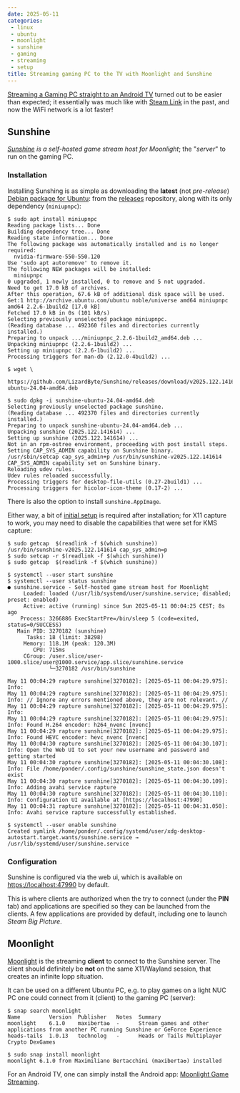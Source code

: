 ```yaml
---
date: 2025-05-11
categories:
 - linux
 - ubuntu
 - moonlight
 - sunshine
 - gaming
 - streaming
 - setup
title: Streaming gaming PC to the TV with Moonlight and Sunshine
---
```


[Streaming a Gaming PC straight to an Android TV](https://community.sony.ch/t5/android-tv/stream-your-gaming-pc-straight-to-your-android-tv-wirelessly/td-p/2158499)
turned out to be easier than expected; it essentially was much like with
[Steam Link](https://play.google.com/store/apps/details?id=com.valvesoftware.steamlink&hl=en)
in the past, and now the WiFi network is a lot faster!

<!-- more -->

## Sunshine

*[Sunshine](https://github.com/LizardByte/Sunshine?tab=readme-ov-file#sunshine) 
is a self-hosted game stream host for Moonlight*; the "*server*" to run on
the gaming PC.

### Installation

Installing Sunshing is as simple as downloading the **latest** (not *pre-release*)
[Debian package for Ubuntu](https://docs.lizardbyte.dev/projects/sunshine/latest/md_docs_2getting__started.html#debianubuntu):
from the [releases](https://github.com/LizardByte/Sunshine/releases) repository, along with its only dependency (`miniupnpc`):

``` console
$ sudo apt install miniupnpc
Reading package lists... Done
Building dependency tree... Done
Reading state information... Done
The following package was automatically installed and is no longer required:
  nvidia-firmware-550-550.120
Use 'sudo apt autoremove' to remove it.
The following NEW packages will be installed:
  miniupnpc
0 upgraded, 1 newly installed, 0 to remove and 5 not upgraded.
Need to get 17.0 kB of archives.
After this operation, 67.6 kB of additional disk space will be used.
Get:1 http://archive.ubuntu.com/ubuntu noble/universe amd64 miniupnpc amd64 2.2.6-1build2 [17.0 kB]
Fetched 17.0 kB in 0s (101 kB/s)     
Selecting previously unselected package miniupnpc.
(Reading database ... 492360 files and directories currently installed.)
Preparing to unpack .../miniupnpc_2.2.6-1build2_amd64.deb ...
Unpacking miniupnpc (2.2.6-1build2) ...
Setting up miniupnpc (2.2.6-1build2) ...
Processing triggers for man-db (2.12.0-4build2) ...

$ wget \
  https://github.com/LizardByte/Sunshine/releases/download/v2025.122.141614/sunshine-ubuntu-24.04-amd64.deb

$ sudo dpkg -i sunshine-ubuntu-24.04-amd64.deb 
Selecting previously unselected package sunshine.
(Reading database ... 492370 files and directories currently installed.)
Preparing to unpack sunshine-ubuntu-24.04-amd64.deb ...
Unpacking sunshine (2025.122.141614) ...
Setting up sunshine (2025.122.141614) ...
Not in an rpm-ostree environment, proceeding with post install steps.
Setting CAP_SYS_ADMIN capability on Sunshine binary.
/usr/sbin/setcap cap_sys_admin+p /usr/bin/sunshine-v2025.122.141614
CAP_SYS_ADMIN capability set on Sunshine binary.
Reloading udev rules.
Udev rules reloaded successfully.
Processing triggers for desktop-file-utils (0.27-2build1) ...
Processing triggers for hicolor-icon-theme (0.17-2) ...
```

There is also the option to install `sunshine.AppImage`.

Either way, a bit of
[initial setup](https://docs.lizardbyte.dev/projects/sunshine/latest/md_docs_2getting__started.html#initial-setup)
is required after installation; for X11 capture to work, you may need to
disable the capabilities that were set for KMS capture:

``` console
$ sudo getcap  $(readlink -f $(which sunshine))
/usr/bin/sunshine-v2025.122.141614 cap_sys_admin=p
$ sudo setcap -r $(readlink -f $(which sunshine))
$ sudo getcap  $(readlink -f $(which sunshine))

$ systemctl --user start sunshine
$ systemctl --user status sunshine
● sunshine.service - Self-hosted game stream host for Moonlight
     Loaded: loaded (/usr/lib/systemd/user/sunshine.service; disabled; preset: enabled)
     Active: active (running) since Sun 2025-05-11 00:04:25 CEST; 8s ago
    Process: 3266886 ExecStartPre=/bin/sleep 5 (code=exited, status=0/SUCCESS)
   Main PID: 3270182 (sunshine)
      Tasks: 18 (limit: 38298)
     Memory: 118.1M (peak: 120.3M)
        CPU: 715ms
     CGroup: /user.slice/user-1000.slice/user@1000.service/app.slice/sunshine.service
             └─3270182 /usr/bin/sunshine

May 11 00:04:29 rapture sunshine[3270182]: [2025-05-11 00:04:29.975]: Info:
May 11 00:04:29 rapture sunshine[3270182]: [2025-05-11 00:04:29.975]: Info: // Ignore any errors mentioned above, they are not relevant. //
May 11 00:04:29 rapture sunshine[3270182]: [2025-05-11 00:04:29.975]: Info:
May 11 00:04:29 rapture sunshine[3270182]: [2025-05-11 00:04:29.975]: Info: Found H.264 encoder: h264_nvenc [nvenc]
May 11 00:04:29 rapture sunshine[3270182]: [2025-05-11 00:04:29.975]: Info: Found HEVC encoder: hevc_nvenc [nvenc]
May 11 00:04:30 rapture sunshine[3270182]: [2025-05-11 00:04:30.107]: Info: Open the Web UI to set your new username and password and getting started
May 11 00:04:30 rapture sunshine[3270182]: [2025-05-11 00:04:30.108]: Info: File /home/ponder/.config/sunshine/sunshine_state.json doesn't exist
May 11 00:04:30 rapture sunshine[3270182]: [2025-05-11 00:04:30.109]: Info: Adding avahi service rapture
May 11 00:04:30 rapture sunshine[3270182]: [2025-05-11 00:04:30.110]: Info: Configuration UI available at [https://localhost:47990]
May 11 00:04:31 rapture sunshine[3270182]: [2025-05-11 00:04:31.050]: Info: Avahi service rapture successfully established.

$ systemctl --user enable sunshine
Created symlink /home/ponder/.config/systemd/user/xdg-desktop-autostart.target.wants/sunshine.service → /usr/lib/systemd/user/sunshine.service
```

### Configuration

Sunshine is configured via the web ui, which is available on
<https://localhost:47990> by default.

This is where clients are authorized when the try to connect (under the
**PIN** tab) and applications are specified so they can be launched from
the clients. A few applications are provided by default, including one to
launch *Steam Big Picture*.

## Moonlight

[Moonlight](https://moonlight-stream.org/) is the streaming **client** to
connect to the Sunshine server. The client should definitely be **not** on
the same X11/Wayland session, that creates an infinite lopp situation.

It can be used on a different Ubuntu PC, e.g. to play games on a light NUC PC
one could connect from it (client) to the gaming PC (server):

``` console
$ snap search moonlight
Name         Version  Publisher   Notes  Summary
moonlight    6.1.0    maxiberta✪  -      Stream games and other applications from another PC running Sunshine or GeForce Experience
heads-tails  1.0.13   technolog   -      Heads or Tails Multiplayer Crypto DexGames
 
$ sudo snap install moonlight
moonlight 6.1.0 from Maximiliano Bertacchini (maxiberta✪) installed
```

For an Android TV, one can simply install the Android app:
[Moonlight Game Streaming](https://play.google.com/store/apps/details?id=com.limelight&hl=en).
